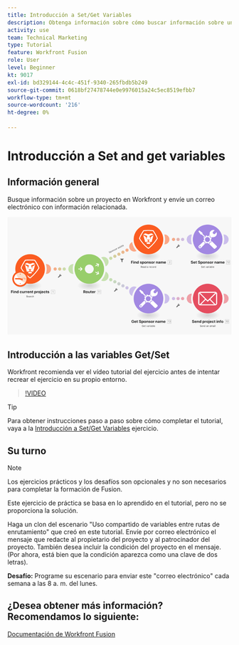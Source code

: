 ```yaml
---
title: Introducción a Set/Get Variables
description: Obtenga información sobre cómo buscar información sobre un proyecto en Workfront y enviar un correo electrónico con información relacionada en [!DNL Adobe Workfront Fusion].
activity: use
team: Technical Marketing
type: Tutorial
feature: Workfront Fusion
role: User
level: Beginner
kt: 9017
exl-id: bd329144-4c4c-451f-9340-265fbdb5b249
source-git-commit: 0618bf27478744e0e9976015a24c5ec8519efbb7
workflow-type: tm+mt
source-wordcount: '216'
ht-degree: 0%

---
```


# Introducción a Set and get variables

## Información general

Busque información sobre un proyecto en Workfront y envíe un correo electrónico con información relacionada.

![Una imagen del escenario de fusión](assets/universal-connectors-and-routing-8.png)

## Introducción a las variables Get/Set

Workfront recomienda ver el vídeo tutorial del ejercicio antes de intentar recrear el ejercicio en su propio entorno.

>[!VIDEO](https://video.tv.adobe.com/v/335276/?quality=12)

>[!TIP]
>
>Para obtener instrucciones paso a paso sobre cómo completar el tutorial, vaya a la [Introducción a Set/Get Variables](https://experienceleague.adobe.com/docs/workfront-learn/tutorials-workfront/fusion/exercises/set-get-variables.html?lang=en) ejercicio.

## Su turno

>[!NOTE]
>
>Los ejercicios prácticos y los desafíos son opcionales y no son necesarios para completar la formación de Fusion.

Este ejercicio de práctica se basa en lo aprendido en el tutorial, pero no se proporciona la solución.

Haga un clon del escenario &quot;Uso compartido de variables entre rutas de enrutamiento&quot; que creó en este tutorial. Envíe por correo electrónico el mensaje que redacte al propietario del proyecto y al patrocinador del proyecto. También desea incluir la condición del proyecto en el mensaje. (Por ahora, está bien que la condición aparezca como una clave de dos letras).

**Desafío:** Programe su escenario para enviar este &quot;correo electrónico&quot; cada semana a las 8 a. m. del lunes.

## ¿Desea obtener más información? Recomendamos lo siguiente:

[Documentación de Workfront Fusion](https://experienceleague.adobe.com/docs/workfront/using/adobe-workfront-fusion/workfront-fusion-2.html?lang=en)
